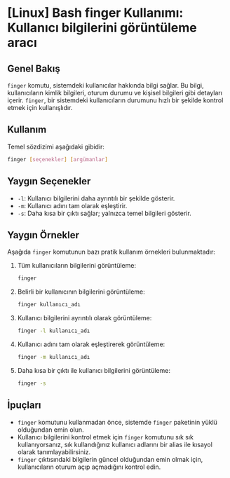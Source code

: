 # [Linux] Bash finger Kullanımı: Kullanıcı bilgilerini görüntüleme aracı

## Genel Bakış
`finger` komutu, sistemdeki kullanıcılar hakkında bilgi sağlar. Bu bilgi, kullanıcıların kimlik bilgileri, oturum durumu ve kişisel bilgileri gibi detayları içerir. `finger`, bir sistemdeki kullanıcıların durumunu hızlı bir şekilde kontrol etmek için kullanışlıdır.

## Kullanım
Temel sözdizimi aşağıdaki gibidir:

```bash
finger [seçenekler] [argümanlar]
```

## Yaygın Seçenekler
- `-l`: Kullanıcı bilgilerini daha ayrıntılı bir şekilde gösterir.
- `-m`: Kullanıcı adını tam olarak eşleştirir.
- `-s`: Daha kısa bir çıktı sağlar; yalnızca temel bilgileri gösterir.

## Yaygın Örnekler
Aşağıda `finger` komutunun bazı pratik kullanım örnekleri bulunmaktadır:

1. Tüm kullanıcıların bilgilerini görüntüleme:
   ```bash
   finger
   ```

2. Belirli bir kullanıcının bilgilerini görüntüleme:
   ```bash
   finger kullanıcı_adı
   ```

3. Kullanıcı bilgilerini ayrıntılı olarak görüntüleme:
   ```bash
   finger -l kullanıcı_adı
   ```

4. Kullanıcı adını tam olarak eşleştirerek görüntüleme:
   ```bash
   finger -m kullanıcı_adı
   ```

5. Daha kısa bir çıktı ile kullanıcı bilgilerini görüntüleme:
   ```bash
   finger -s
   ```

## İpuçları
- `finger` komutunu kullanmadan önce, sistemde `finger` paketinin yüklü olduğundan emin olun.
- Kullanıcı bilgilerini kontrol etmek için `finger` komutunu sık sık kullanıyorsanız, sık kullandığınız kullanıcı adlarını bir alias ile kısayol olarak tanımlayabilirsiniz.
- `finger` çıktısındaki bilgilerin güncel olduğundan emin olmak için, kullanıcıların oturum açıp açmadığını kontrol edin.